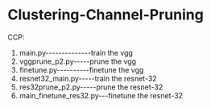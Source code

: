 # Clustering-Channel-Pruning
CCP: 
1. main.py--------------train the vgg
2. vggprune_p2.py-----prune the vgg   
3. finetune.py----------finetune the vgg  
4. resnet32_main.py-----train the resnet-32
5. res32prune_p2.py-----prune the resnet-32
6. main_finetune_res32.py---finetune the resnet-32
